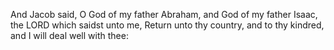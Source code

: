 And Jacob said, O God of my father Abraham, and God of my father Isaac, the LORD which saidst unto me, Return unto thy country, and to thy kindred, and I will deal well with thee:
